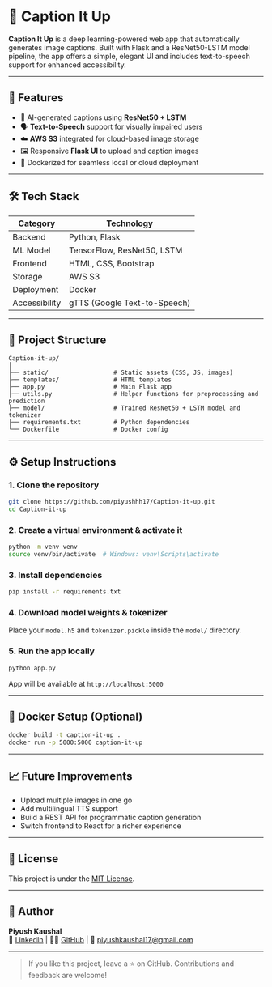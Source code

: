 # 📸 Caption It Up

**Caption It Up** is a deep learning-powered web app that automatically generates image captions. Built with Flask and a ResNet50-LSTM model pipeline, the app offers a simple, elegant UI and includes text-to-speech support for enhanced accessibility.


---

## 🚀 Features

- 🧠 AI-generated captions using **ResNet50 + LSTM**
- 🗣️ **Text-to-Speech** support for visually impaired users
- ☁️ **AWS S3** integrated for cloud-based image storage
- 🖼️ Responsive **Flask UI** to upload and caption images
- 🐳 Dockerized for seamless local or cloud deployment

---

## 🛠️ Tech Stack

| Category     | Technology                            |
|--------------|----------------------------------------|
| Backend      | Python, Flask                          |
| ML Model     | TensorFlow, ResNet50, LSTM             |
| Frontend     | HTML, CSS, Bootstrap                   |
| Storage      | AWS S3                                 |
| Deployment   | Docker                                 |
| Accessibility| gTTS (Google Text-to-Speech)           |

---

## 📁 Project Structure

```
Caption-it-up/
│
├── static/                  # Static assets (CSS, JS, images)
├── templates/               # HTML templates
├── app.py                   # Main Flask app
├── utils.py                 # Helper functions for preprocessing and prediction
├── model/                   # Trained ResNet50 + LSTM model and tokenizer
├── requirements.txt         # Python dependencies
└── Dockerfile               # Docker config
```

---

## ⚙️ Setup Instructions

### 1. Clone the repository

```bash
git clone https://github.com/piyushhh17/Caption-it-up.git
cd Caption-it-up
```

### 2. Create a virtual environment & activate it

```bash
python -m venv venv
source venv/bin/activate  # Windows: venv\Scripts\activate
```

### 3. Install dependencies

```bash
pip install -r requirements.txt
```

### 4. Download model weights & tokenizer

Place your `model.h5` and `tokenizer.pickle` inside the `model/` directory.

### 5. Run the app locally

```bash
python app.py
```

App will be available at `http://localhost:5000`

---

## 🐳 Docker Setup (Optional)

```bash
docker build -t caption-it-up .
docker run -p 5000:5000 caption-it-up
```

---

## 📈 Future Improvements

- Upload multiple images in one go
- Add multilingual TTS support
- Build a REST API for programmatic caption generation
- Switch frontend to React for a richer experience

---

## 📜 License

This project is under the [MIT License](LICENSE).

---

## 🙌 Author

**Piyush Kaushal**  
🔗 [LinkedIn](https://www.linkedin.com/in/piyushhh17/) | 🧑‍💻 [GitHub](https://github.com/piyushhh17) | 📧 piyushkaushal17@gmail.com

---

> If you like this project, leave a ⭐ on GitHub. Contributions and feedback are welcome!
